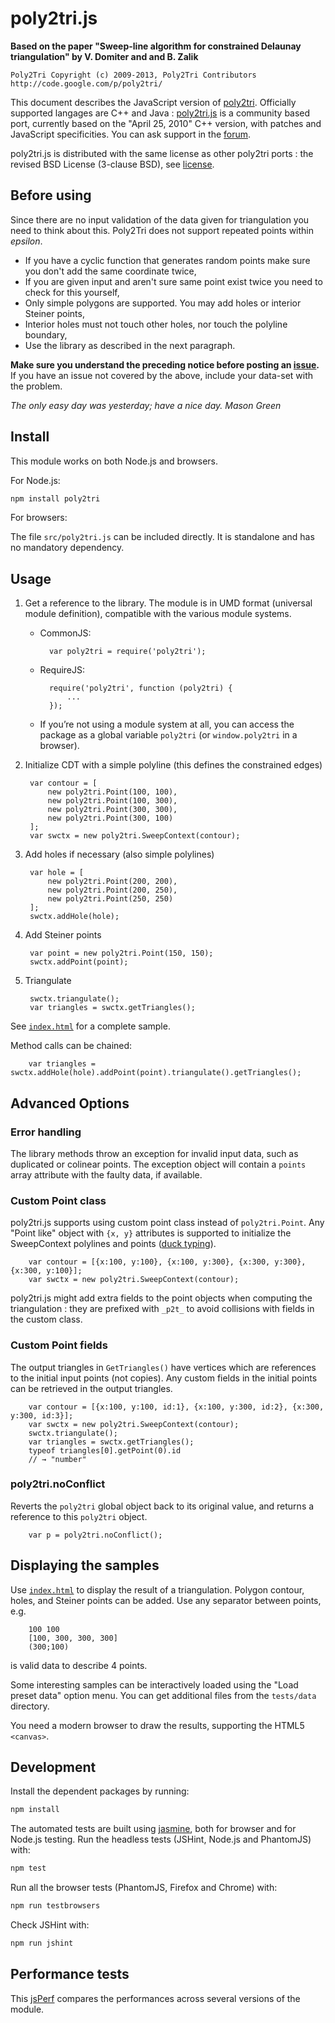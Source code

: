 poly2tri.js
===========

**Based on the paper "Sweep-line algorithm for constrained Delaunay triangulation" by V. Domiter and and B. Zalik**

    Poly2Tri Copyright (c) 2009-2013, Poly2Tri Contributors
    http://code.google.com/p/poly2tri/

[poly2tri]: http://code.google.com/p/poly2tri/
[poly2tri.js]:https://code.google.com/p/poly2tri/source/checkout?repo=javascript
[forum]: https://groups.google.com/forum/?fromgroups#!forum/poly2tri
[issue]: https://code.google.com/p/poly2tri/issues/list
[license]: LICENSE.txt


This document describes the JavaScript version of [poly2tri]. 
Officially supported langages are C++ and Java : 
[poly2tri.js] is a community based port, currently based on 
the "April 25, 2010" C++ version, with patches and JavaScript specificities.
You can ask support in the [forum].


poly2tri.js is distributed with the same license as other poly2tri ports : 
the revised BSD License (3-clause BSD), see [license].


Before using
------------

Since there are no input validation of the data given for triangulation you need to think about this. Poly2Tri does not support repeated points within _epsilon_.

* If you have a cyclic function that generates random points make sure you
  don't  add the same coordinate twice,
* If you are given input and aren't sure same point exist twice you need to 
  check for this yourself,
* Only simple polygons are supported. You may add holes or interior Steiner
  points,
* Interior holes must not touch other holes, nor touch the polyline boundary,
* Use the library as described in the next paragraph.
 
**Make sure you understand the preceding notice before posting an [issue].**
If you have  an issue not covered by the above, include your data-set with the problem.
 
_The only easy day was yesterday; have a nice day. Mason Green_


Install
-------

This module works on both Node.js and browsers.

For Node.js:
```sh
npm install poly2tri
```

For browsers:

The file `src/poly2tri.js` can be included directly.
It is standalone and has no mandatory dependency.


Usage
-----

1. Get a reference to the library.
   The module is in UMD format (universal module definition), compatible
   with the various module systems.
   
    - CommonJS:

            var poly2tri = require('poly2tri');

    - RequireJS:
   
            require('poly2tri', function (poly2tri) {
                ...
            });
    
    - If you’re not using a module system at all, you can access the package
      as a global variable `poly2tri` (or `window.poly2tri` in a browser).

2. Initialize CDT with a simple polyline 
   (this defines the constrained edges)

        var contour = [
            new poly2tri.Point(100, 100), 
            new poly2tri.Point(100, 300), 
            new poly2tri.Point(300, 300), 
            new poly2tri.Point(300, 100)
        ];
        var swctx = new poly2tri.SweepContext(contour);
               
3. Add holes if necessary (also simple polylines)

        var hole = [
            new poly2tri.Point(200, 200), 
            new poly2tri.Point(200, 250), 
            new poly2tri.Point(250, 250)
        ];  
        swctx.addHole(hole);

4. Add Steiner points

        var point = new poly2tri.Point(150, 150);
        swctx.addPoint(point);

5. Triangulate

        swctx.triangulate();
        var triangles = swctx.getTriangles();

See [`index.html`](index.html) for a complete sample.

Method calls can be chained:
    
        var triangles = swctx.addHole(hole).addPoint(point).triangulate().getTriangles();
    

Advanced Options
----------------

### Error handling

The library methods throw an exception for invalid input data,
such as duplicated or colinear points.
The exception object will contain a `points` array attribute with the
faulty data, if available.


### Custom Point class

poly2tri.js supports using custom point class instead of `poly2tri.Point`.
Any "Point like" object with `{x, y}` attributes is supported 
to initialize the SweepContext polylines and points
([duck typing](http://en.wikipedia.org/wiki/Duck_typing)).

        var contour = [{x:100, y:100}, {x:100, y:300}, {x:300, y:300}, {x:300, y:100}];
        var swctx = new poly2tri.SweepContext(contour);

poly2tri.js might add extra fields to the point objects when computing the
triangulation : they are prefixed with `_p2t_` to avoid collisions 
with fields in the custom class.


### Custom Point fields

The output triangles in `GetTriangles()` have vertices which are references
to the initial input points (not copies). Any custom fields in the
initial points can be retrieved in the output triangles.

        var contour = [{x:100, y:100, id:1}, {x:100, y:300, id:2}, {x:300, y:300, id:3}];
        var swctx = new poly2tri.SweepContext(contour);
        swctx.triangulate();
        var triangles = swctx.getTriangles();
        typeof triangles[0].getPoint(0).id
        // → "number"


### poly2tri.noConflict

Reverts the `poly2tri` global object back to its original value, 
and returns a reference to this `poly2tri` object.

        var p = poly2tri.noConflict();


Displaying the samples
----------------------

Use [`index.html`](index.html) to display the result of a triangulation.
Polygon contour, holes, and Steiner points can be added.
Use any separator between points, e.g.

        100 100
        [100, 300, 300, 300]
        (300;100)
is valid data to describe 4 points.

Some interesting samples can be interactively loaded 
using the "Load preset data" option menu.
You can get additional files from the `tests/data` directory.

You need a modern browser to draw the results, supporting the HTML5 `<canvas>`.


Development
-----------

Install the dependent packages by running:
```sh
npm install
```

The automated tests are built using [jasmine](http://pivotal.github.com/jasmine/),
both for browser and for Node.js testing.
Run the headless tests (JSHint, Node.js and PhantomJS) with:
```sh
npm test
```
Run all the browser tests (PhantomJS, Firefox and Chrome) with:
```sh
npm run testbrowsers
```
Check JSHint with:
```sh
npm run jshint
```


Performance tests
-----------------

This [jsPerf](http://jsperf.com/poly2tri/2) compares the performances 
across several versions of the module.

